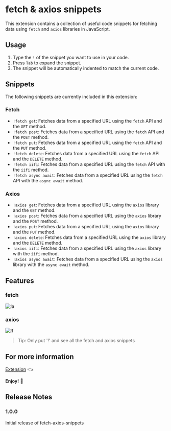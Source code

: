 # fetch & axios snippets 

This extension contains a collection of useful code snippets for fetching data using `fetch` and `axios` libraries in JavaScript.
<!-- 5wpib6asmrgzogqic5hlltv7j5evyulg7e2rjpzco7l2h2fyklwa -->
## Usage

1. Type the `!` of the snippet you want to use in your code.
2. Press `Tab` to expand the snippet.
3. The snippet will be automatically indented to match the current code.

## Snippets

The following snippets are currently included in this extension:

### Fetch

-   `!fetch get`: Fetches data from a specified URL using the `fetch` API and the `GET` method.
-   `!fetch post`: Fetches data from a specified URL using the `fetch` API and the `POST` method.
-   `!fetch put`: Fetches data from a specified URL using the `fetch` API and the `PUT` method.
-   `!fetch delete`: Fetches data from a specified URL using the `fetch` API and the `DELETE` method.
-   `!fetch iifi`: Fetches data from a specified URL using the `fetch` API with the `iifi` method.
-   `!fetch async await`: Fetches data from a specified URL using the `fetch` API with the `async await` method.

### Axios

-   `!axios get`: Fetches data from a specified URL using the `axios` library and the `GET` method.
-   `!axios post`: Fetches data from a specified URL using the `axios` library and the `POST` method.
-   `!axios put`: Fetches data from a specified URL using the `axios` library and the `PUT` method.
-   `!axios delete`: Fetches data from a specified URL using the `axios` library and the `DELETE` method.
-   `!axios iifi`: Fetches data from a specified URL using the `axios` library with the `iifi` method.
-   `!axios async await`: Fetches data from a specified URL using the `axios` library with the `async await` method.

## Features

### fetch

![!a](https://user-images.githubusercontent.com/104666876/214819324-6110ca2f-c707-4834-9de2-2537c6dac187.png)

### axios

![!f](https://user-images.githubusercontent.com/104666876/214819336-06049343-a344-4ee0-b0c7-c6d7f3e7b7d3.png)


> Tip: Only put '!' and see all the fetch and axios snippets


## For more information

[Extension](https://marketplace.visualstudio.com/items?itemName=hrithikvishwakarma001.fetch-axios-snippets) 👈

**Enjoy!** 🎉

## Release Notes

### 1.0.0

Initial release of fetch-axios-snippets
